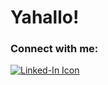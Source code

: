# Yahallo!


<!-- ## 🔗 Links -->
### Connect with me:
[![Linked-In Icon](https://raw.githubusercontent.com/rahuldkjain/github-profile-readme-generator/master/src/images/icons/Social/linked-in-alt.svg=30x40)](https://linkedin.com/in/leonards03)

  

<!-- - 🌱 I’m currently learning Mobile Development (Android)
 -->
<!--
**Leonards03/Leonards03** is a ✨ _special_ ✨ repository because its `README.md` (this file) appears on your GitHub profile.

Here are some ideas to get you started:

- 🔭 I’m currently working on ...
- 🌱 I’m currently learning ...
- 👯 I’m looking to collaborate on ...
- 🤔 I’m looking for help with ...
- 💬 Ask me about ...
- 📫 How to reach me: ...
- 😄 Pronouns: ...
- ⚡ Fun fact: ...
-->
